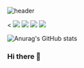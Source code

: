 ![header](https://capsule-render.vercel.app/api?type=waving&color=0FADED&height=200&text=Welcome!&fontAlignY=30&desc=Tag&descAlign=65)

<
<img src="https://img.shields.io/badge/iOS-000000?style=flat-square&logo=ios&logoColor=white"/> <img src="https://img.shields.io/badge/Swift-F05138?style=flat-square&logo=swift&logoColor=white"/> <img src="https://img.shields.io/badge/UIKit-2396F3?style=flat-square&logo=UIKit&logoColor=white"/> <img src="https://img.shields.io/badge/Xcode-147EFB?style=flat-square&logo=Xcode&logoColor=white"/>

![Anurag's GitHub stats](https://github-readme-stats.vercel.app/api?username=Haesu&theme=dark&show_icons=true)

### Hi there 👋

<!--
**Haesus/Haesus** is a ✨ _special_ ✨ repository because its `README.md` (this file) appears on your GitHub profile.

Here are some ideas to get you started:

- 🔭 I’m currently working on ...
- 🌱 I’m currently learning ...
- 👯 I’m looking to collaborate on ...
- 🤔 I’m looking for help with ...
- 💬 Ask me about ...
- 📫 How to reach me: ...
- 😄 Pronouns: ...
- ⚡ Fun fact: ...
-->
